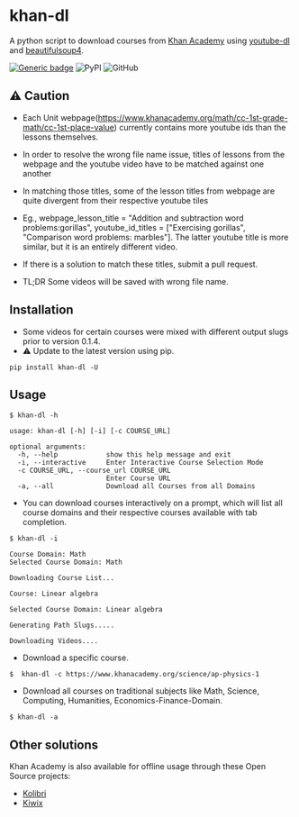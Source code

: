 # khan-dl

A python script to download courses from  [Khan Academy](https://www.khanacademy.org) using [youtube-dl](https://github.com/ytdl-org/youtube-dl) and [beautifulsoup4](https://pypi.org/project/beautifulsoup4/).

[![Generic badge](https://img.shields.io/badge/Status-Development-<COLOR>.svg)](https://shields.io/)
![PyPI](https://img.shields.io/pypi/v/khan-dl?style=flat-square)
![GitHub](https://img.shields.io/github/license/rand-net/khan-dl?style=flat-square)


## ⚠ Caution
* Each Unit webpage(https://www.khanacademy.org/math/cc-1st-grade-math/cc-1st-place-value) currently contains more youtube ids than the lessons themselves.
* In order to resolve the wrong file name issue, titles of lessons from the webpage
    and the youtube video have to be matched against one another

* In matching those titles, some of the lesson titles from webpage are quite
divergent from their respective youtube tiles

* Eg., webpage_lesson_title = "Addition and subtraction word problems:gorillas", youtube_id_titles = ["Exercising gorillas", "Comparison word problems: marbles"]. The latter youtube title is more similar, but it is an entirely different video.

* If there is a solution to match these titles, submit a pull request.

* TL;DR Some videos will be saved with wrong file name.


## Installation

* Some videos for certain courses were mixed with different output slugs prior to version 0.1.4.
* ⚠ Update to the latest version using pip.

```
pip install khan-dl -U

```


## Usage

```
$ khan-dl -h

usage: khan-dl [-h] [-i] [-c COURSE_URL]

optional arguments:
  -h, --help            show this help message and exit
  -i, --interactive     Enter Interactive Course Selection Mode
  -c COURSE_URL, --course_url COURSE_URL
                        Enter Course URL
  -a, --all             Download all Courses from all Domains
```

* You can download courses interactively on a prompt, which will list all course
    domains and their respective courses available with tab completion.

```
$ khan-dl -i

Course Domain: Math
Selected Course Domain: Math

Downloading Course List...

Course: Linear algebra

Selected Course Domain: Linear algebra

Generating Path Slugs.....

Downloading Videos....

```

* Download a specific course.

```
$  khan-dl -c https://www.khanacademy.org/science/ap-physics-1

```

* Download all courses on traditional subjects like Math, Science, Computing, Humanities, Economics-Finance-Domain.

```
$ khan-dl -a

```


## Other solutions

Khan Academy is also available for offline usage through these Open Source projects:

* [Kolibri](https://learningequality.org/kolibri/)
* [Kiwix](https://www.kiwix.org/)
